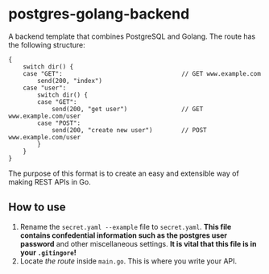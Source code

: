 # postgres-golang-backend
A backend template that combines PostgreSQL and Golang.
The route has the following structure:
```
{
    switch dir() {
    case "GET":                                 // GET www.example.com
        send(200, "index")
    case "user":
        switch dir() {
        case "GET":
            send(200, "get user")               // GET www.example.com/user
        case "POST":
            send(200, "create new user")        // POST www.example.com/user
        }
    }
}
```
The purpose of this format is to create an easy and extensible way of making REST APIs in Go.
## How to use
1. Rename the `secret.yaml --example` file to `secret.yaml`. **This file contains confedential information such as the postgres user password** and other miscellaneous settings. **It is vital that this file is in your `.gitingore`!**
2. Locate *the route* inside `main.go`. This is where you write your API.
